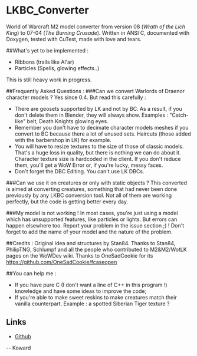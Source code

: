 # LKBC_Converter
World of Warcraft M2 model converter from version 08 (_Wrath of the Lich King_) to 07-04 (_The Burning Crusade_).
Written in ANSI C, documented with Doxygen, tested with CuTest, made with love and tears.

##What's yet to be implemented :
* Ribbons (trails like Al'ar)
* Particles (Spells, glowing effects..)
	
This is still heavy work in progress.
  
  
##Frequently Asked Questions :
###Can we convert Warlords of Draenor character models ?
Yes since 0.4. But read this carefully : 
* There are geosets supported by LK and not by BC. As a result, if you don't delete them in Blender, they will always show. Examples : "Catch-like" belt, Death Knights glowing eyes.
* Remember you don't have to decimate character models meshes if you convert to BC because there a lot of unused sets. Haircuts (those added with the barbershop in LK) for example.
* You will have to resize textures to the size of those of classic models. That's a huge loss in quality, but there is nothing we can do about it. Character texture size is hardcoded in the client. If you don't reduce them, you'll get a WoW Error or, if you're lucky, messy faces.
* Don't forget the DBC Editing. You can't use LK DBCs.

###Can we use it on creatures or only with static objects ?
This converted is aimed at converting creatures, something that had never been done previously by any LKBC conversion tool.
Not all of them are working perfectly, but the code is getting better every day.

###My model is not working !
In most cases, you're just using a model which has unsupported features, like particles or lights. 
But errors can happen elsewhere too. Report your problem in the issue section ;) !
Don't forget to add the name of your model and the nature of the problem.
  
  
##Credits :
Original idea and structures by Stan84.
Thanks to Stan84, PhilipTNG, Schlumpf and all the people who contributed to M2&M2/WotLK pages on the WoWDev wiki.
Thanks to OneSadCookie for its https://github.com/OneSadCookie/fcaseopen

##You can help me :
* If you have pure C (I don't want a line of C++ in this program !) knowledge and have some ideas to improve the code;
* If you're able to make sweet reskins to make creatures match their vanilla counterpart. Example : a spotted Siberian Tiger texture ?

## Links
* [Github](https://github.com/Koward/LKBC_Converter)

-- Koward